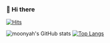 ### 🌿 Hi there

<!--
**moonyah/moonyah** is a ✨ _special_ ✨ repository because its `README.md` (this file) appears on your GitHub profile.

Here are some ideas to get you started:

- 🔭 I’m currently working on ...
- 🌱 I’m currently learning ...
- 👯 I’m looking to collaborate on ...
- 🤔 I’m looking for help with ...
- 💬 Ask me about ...
- 📫 How to reach me: ...
- 😄 Pronouns: ...
- ⚡ Fun fact: ...
-->

[![Hits](https://hits.seeyoufarm.com/api/count/incr/badge.svg?url=https%3A%2F%2Fgithub.com%2Fmoonyah%2Fhit-counter&count_bg=%2379C83D&title_bg=%23555555&icon=&icon_color=%23E7E7E7&title=hits&edge_flat=false)](https://hits.seeyoufarm.com)

![moonyah's GitHub stats](https://github-readme-stats.vercel.app/api?username=moonyah&show_icons=true&theme=merko&count_private=true)
[![Top Langs](https://github-readme-stats.vercel.app/api/top-langs/?username=moonyah&layout=compact&theme=merko&langs_count=10)](https://github.com/anuraghazra/github-readme-stats)
